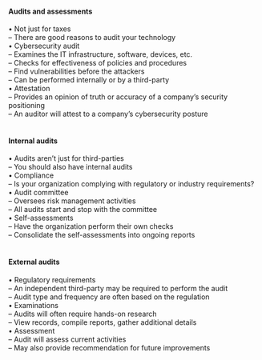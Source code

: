 ####  Audits and assessments  

• Not just for taxes  
– There are good reasons to audit your technology  
• Cybersecurity audit  
– Examines the IT infrastructure, software, devices, etc.  
– Checks for effectiveness of policies and procedures  
– Find vulnerabilities before the attackers  
– Can be performed internally or by a third-party  
• Attestation  
– Provides an opinion of truth or accuracy of a company’s security positioning  
– An auditor will attest to a company’s cybersecurity posture  
<br>


####  Internal audits  

• Audits aren’t just for third-parties  
– You should also have internal audits  
• Compliance  
– Is your organization complying with regulatory or industry requirements?  
• Audit committee  
– Oversees risk management activities  
– All audits start and stop with the committee  
• Self-assessments  
– Have the organization perform their own checks  
– Consolidate the self-assessments into ongoing reports  
<br>


####  External audits  

• Regulatory requirements  
– An independent third-party may be required to perform the audit  
– Audit type and frequency are often based on the regulation  
• Examinations  
– Audits will often require hands-on research  
– View records, compile reports, gather additional details  
• Assessment  
– Audit will assess current activities  
– May also provide recommendation for future improvements
